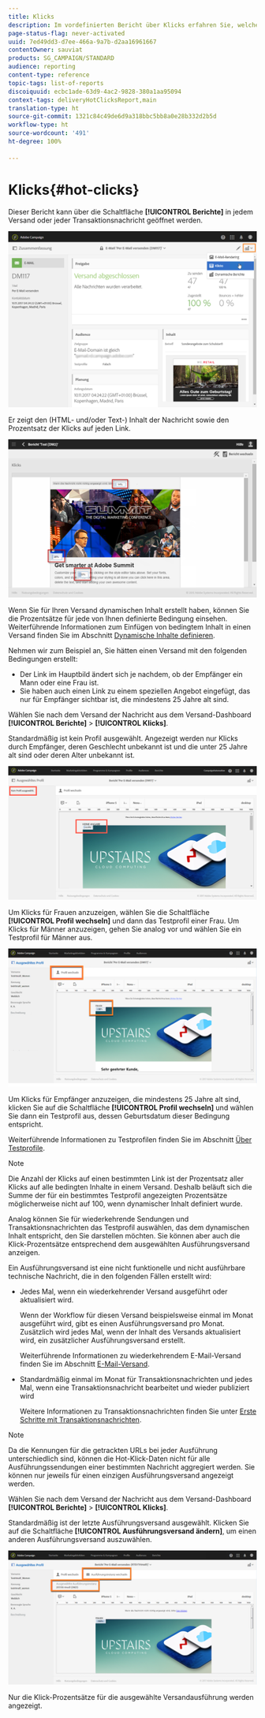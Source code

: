 ```yaml
---
title: Klicks
description: Im vordefinierten Bericht über Klicks erfahren Sie, welche Links Ihre Kunden im Versand angeklickt haben.
page-status-flag: never-activated
uuid: 7ed49dd3-d7ee-466a-9a7b-d2aa16961667
contentOwner: sauviat
products: SG_CAMPAIGN/STANDARD
audience: reporting
content-type: reference
topic-tags: list-of-reports
discoiquuid: ecbc1ade-63d9-4ac2-9828-380a1aa95094
context-tags: deliveryHotClicksReport,main
translation-type: ht
source-git-commit: 1321c84c49de6d9a318bbc5bb8a0e28b332d2b5d
workflow-type: ht
source-wordcount: '491'
ht-degree: 100%

---
```



# Klicks{#hot-clicks}

Dieser Bericht kann über die Schaltfläche **[!UICONTROL Berichte]** in jedem Versand oder jeder Transaktionsnachricht geöffnet werden.

![](assets/delivery_reports_hot-clicks_4.png)

Er zeigt den (HTML- und/oder Text-) Inhalt der Nachricht sowie den Prozentsatz der Klicks auf jeden Link.

![](assets/delivery_reports_10.png)

Wenn Sie für Ihren Versand dynamischen Inhalt erstellt haben, können Sie die Prozentsätze für jede von Ihnen definierte Bedingung einsehen. Weiterführende Informationen zum Einfügen von bedingtem Inhalt in einen Versand finden Sie im Abschnitt [Dynamische Inhalte definieren](../../designing/using/personalization.md#defining-dynamic-content-in-an-email).

Nehmen wir zum Beispiel an, Sie hätten einen Versand mit den folgenden Bedingungen erstellt:

* Der Link im Hauptbild ändert sich je nachdem, ob der Empfänger ein Mann oder eine Frau ist.
* Sie haben auch einen Link zu einem speziellen Angebot eingefügt, das nur für Empfänger sichtbar ist, die mindestens 25 Jahre alt sind.

Wählen Sie nach dem Versand der Nachricht aus dem Versand-Dashboard **[!UICONTROL Berichte]** > **[!UICONTROL Klicks]**.

Standardmäßig ist kein Profil ausgewählt. Angezeigt werden nur Klicks durch Empfänger, deren Geschlecht unbekannt ist und die unter 25 Jahre alt sind oder deren Alter unbekannt ist.

![](assets/delivery_reports_hot-clicks_1.png)

Um Klicks für Frauen anzuzeigen, wählen Sie die Schaltfläche **[!UICONTROL Profil wechseln]** und dann das Testprofil einer Frau. Um Klicks für Männer anzuzeigen, gehen Sie analog vor und wählen Sie ein Testprofil für Männer aus.

![](assets/delivery_reports_hot-clicks_2.png)

Um Klicks für Empfänger anzuzeigen, die mindestens 25 Jahre alt sind, klicken Sie auf die Schaltfläche **[!UICONTROL Profil wechseln]** und wählen Sie dann ein Testprofil aus, dessen Geburtsdatum dieser Bedingung entspricht.

Weiterführende Informationen zu Testprofilen finden Sie im Abschnitt [Über Testprofile](../../audiences/using/managing-test-profiles.md).

>[!NOTE]
>
>Die Anzahl der Klicks auf einen bestimmten Link ist der Prozentsatz aller Klicks auf alle bedingten Inhalte in einem Versand. Deshalb beläuft sich die Summe der für ein bestimmtes Testprofil angezeigten Prozentsätze möglicherweise nicht auf 100, wenn dynamischer Inhalt definiert wurde.

Analog können Sie für wiederkehrende Sendungen und Transaktionsnachrichten das Testprofil auswählen, das dem dynamischen Inhalt entspricht, den Sie darstellen möchten. Sie können aber auch die Klick-Prozentsätze entsprechend dem ausgewählten Ausführungsversand anzeigen.

Ein Ausführungsversand ist eine nicht funktionelle und nicht ausführbare technische Nachricht, die in den folgenden Fällen erstellt wird:

* Jedes Mal, wenn ein wiederkehrender Versand ausgeführt oder aktualisiert wird.

   Wenn der Workflow für diesen Versand beispielsweise einmal im Monat ausgeführt wird, gibt es einen Ausführungsversand pro Monat. Zusätzlich wird jedes Mal, wenn der Inhalt des Versands aktualisiert wird, ein zusätzlicher Ausführungsversand erstellt.

   Weiterführende Informationen zu wiederkehrendem E-Mail-Versand finden Sie im Abschnitt [E-Mail-Versand](../../automating/using/email-delivery.md).

* Standardmäßig einmal im Monat für Transaktionsnachrichten und jedes Mal, wenn eine Transaktionsnachricht bearbeitet und wieder publiziert wird

   Weitere Informationen zu Transaktionsnachrichten finden Sie unter [Erste Schritte mit Transaktionsnachrichten](../../channels/using/getting-started-with-transactional-msg.md).

>[!NOTE]
>
>Da die Kennungen für die getrackten URLs bei jeder Ausführung unterschiedlich sind, können die Hot-Klick-Daten nicht für alle Ausführungssendungen einer bestimmten Nachricht aggregiert werden. Sie können nur jeweils für einen einzigen Ausführungsversand angezeigt werden.

Wählen Sie nach dem Versand der Nachricht aus dem Versand-Dashboard **[!UICONTROL Berichte]** > **[!UICONTROL Klicks]**.

Standardmäßig ist der letzte Ausführungsversand ausgewählt. Klicken Sie auf die Schaltfläche **[!UICONTROL Ausführungsversand ändern]**, um einen anderen Ausführungsversand auszuwählen.

![](assets/delivery_reports_hot-clicks_3.png)

Nur die Klick-Prozentsätze für die ausgewählte Versandausführung werden angezeigt.
